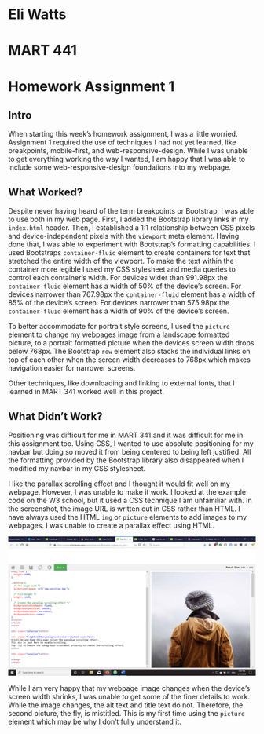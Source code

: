 # Eli Watts
# MART 441
# Homework Assignment 1

## Intro
When starting this week’s homework assignment, I was a little worried. Assignment 1 required the use of techniques I had not yet learned, like breakpoints, mobile-first, and web-responsive-design. While I was unable to get everything working the way I wanted, I am happy that I was able to include some web-responsive-design foundations into my webpage.

## What Worked?

Despite never having heard of the term breakpoints or Bootstrap, I was able to use both in my web page. First, I added the Bootstrap library links in my `index.html` header. Then, I established a 1:1 relationship between CSS pixels and device-independent pixels with the `viewport` meta element. Having done that, I was able to experiment with Bootstrap’s formatting capabilities. I used Bootstraps `container-fluid` element to create containers for text that stretched the entire width of the viewport. To make the text within the container more legible I used my CSS stylesheet and media queries to control each container’s width. For devices wider than 991.98px the `container-fluid` element has a width of 50% of the device’s screen. For devices narrower than 767.98px the `container-fluid` element has a width of 85% of the device’s screen. For devices narrower than 575.98px the `container-fluid` element has a width of 90% of the device’s screen.

To better accommodate for portrait style screens, I used the `picture` element to change my webpages image from a landscape formatted picture, to a portrait formatted picture when the devices screen width drops below 768px. The Bootstrap `row` element also stacks the individual links on top of each other when the screen width decreases to 768px which makes navigation easier for narrower screens.

Other techniques, like downloading and linking to external fonts, that I learned in MART 341 worked well in this project.

## What Didn’t Work?

Positioning was difficult for me in MART 341 and it was difficult for me in this assignment too. Using CSS, I wanted to use absolute positioning for my navbar but doing so moved it from being centered to being left justified. All the formatting provided by the Bootstrap library also disappeared when I modified my navbar in my CSS stylesheet.

I like the parallax scrolling effect and I thought it would fit well on my webpage. However, I was unable to make it work. I looked at the example code on the W3 school, but it used a CSS technique I am unfamiliar with. In the screenshot, the image URL is written out in CSS rather than HTML. I have always used the HTML `img` or `picture` elements to add images to my webpages. I was unable to create a parallax effect using HTML.

![W3 Parallax Scrolling Code](./images/parallax-example.png)

While I am very happy that my webpage image changes when the device’s screen width shrinks, I was unable to get some of the finer details to work. While the image changes, the alt text and title text do not. Therefore, the second picture, the fly, is mistitled. This is my first time using the `picture` element which may be why I don’t fully understand it.
